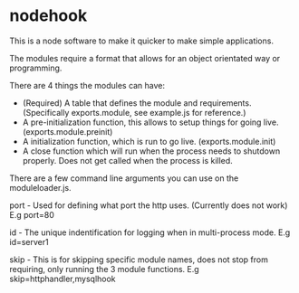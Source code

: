 # nodehook
This is a node software to make it quicker to make simple applications.

The modules require a format that allows for an object orientated way or programming. 

There are 4 things the modules can have:
 - (Required) A table that defines the module and requirements. (Specifically exports.module, see example.js for reference.)
 - A pre-initialization function, this allows to setup things for going live. (exports.module.preinit)
 - A initialization function, which is run to go live. (exports.module.init)
 - A close function which will run when the process needs to shutdown properly. Does not get called when the process is killed.

There are a few command line arguments you can use on the moduleloader.js.

port - Used for defining what port the http uses. (Currently does not work) E.g port=80

id - The unique indentification for logging when in multi-process mode. E.g id=server1

skip - This is for skipping specific module names, does not stop from requiring, only running the 3 module functions. E.g skip=httphandler,mysqlhook
